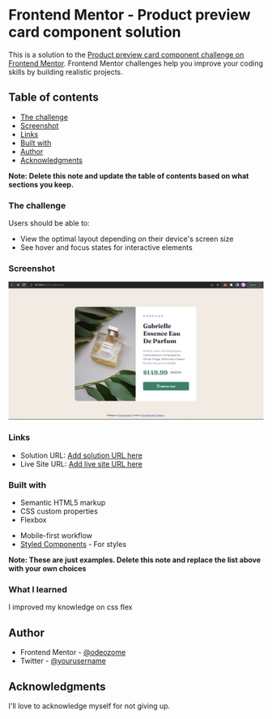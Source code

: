 # Frontend Mentor - Product preview card component solution

This is a solution to the [Product preview card component challenge on Frontend Mentor](https://www.frontendmentor.io/challenges/product-preview-card-component-GO7UmttRfa). Frontend Mentor challenges help you improve your coding skills by building realistic projects. 

## Table of contents
  - [The challenge](#the-challenge)
  - [Screenshot](#screenshot)
  - [Links](#links)
  - [Built with](#built-with)
- [Author](#author)
- [Acknowledgments](#acknowledgments)

**Note: Delete this note and update the table of contents based on what sections you keep.**


### The challenge

Users should be able to:

- View the optimal layout depending on their device's screen size
- See hover and focus states for interactive elements

### Screenshot

![This is my screenshot](./images/MYScreenshot%202022-08-22%20212657.png)

### Links

- Solution URL: [Add solution URL here](https://your-solution-url.com)
- Live Site URL: [Add live site URL here](https://your-live-site-url.com)

### Built with

- Semantic HTML5 markup
- CSS custom properties
- Flexbox
<!-- - CSS Grid -->
- Mobile-first workflow
- [Styled Components](https://styled-components.com/) - For styles

**Note: These are just examples. Delete this note and replace the list above with your own choices**

### What I learned

I improved my knowledge on css flex


## Author

- Frontend Mentor - [@odeozome](https://www.frontendmentor.io/profile/Divine-Blessing)
- Twitter - [@yourusername](https://twitter.com/odeozome?s=11)


## Acknowledgments

I'll love to acknowledge myself for not giving up.
